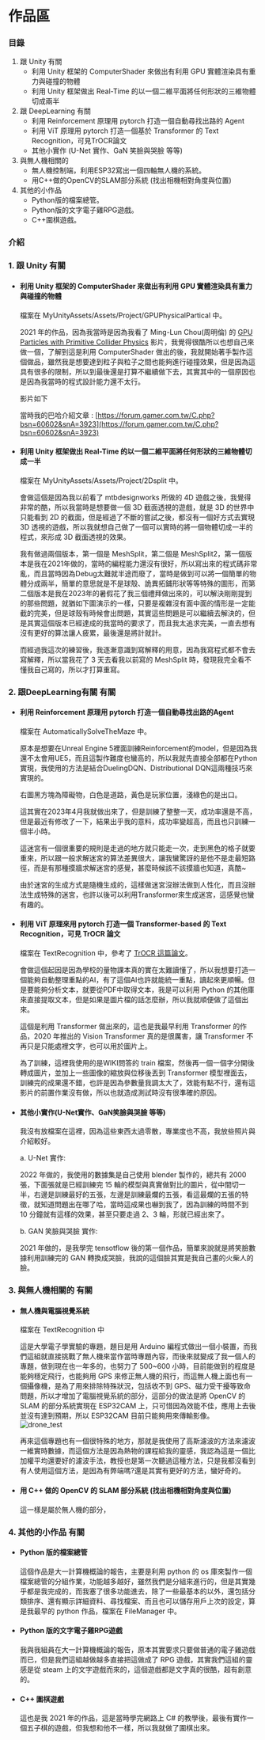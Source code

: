 # 作品區

### 目錄 ###
1. 跟 Unity 有關
   * 利用 Unity 框架的 ComputerShader 來做出有利用 GPU 實體渲染具有重力與碰撞的物體
   * 利用 Unity 框架做出 Real-Time 的以一個二維平面將任何形狀的三維物體切成兩半
2. 跟 DeepLearning 有關
   * 利用 Reinforcement 原理用 pytorch 打造一個自動尋找出路的 Agent
   * 利用 ViT 原理用 pytorch 打造一個基於 Transformer 的 Text Recognition，可見TrOCR論文
   * 其他小實作 (U-Net 實作、GaN 笑臉與哭臉 等等)
3. 與無人機相關的
   * 無人機控制端，利用ESP32寫出一個四軸無人機的系統。
   * 用C++做的OpenCV的SLAM部分系統 (找出相機相對角度與位置)
4. 其他的小作品
   * Python版的檔案總管。
   * Python版的文字電子雞RPG遊戲。
   * C++圍棋遊戲。

### 介紹 ###
### 1. 跟 Unity 有關 ###
   * #### 利用 Unity 框架的 ComputerShader 來做出有利用 GPU 實體渲染具有重力與碰撞的物體 ####
     檔案在 MyUnityAssets/Assets/Project/GPUPhysicalPartical 中。
     
     2021 年的作品，因為我當時是因為我看了 Ming-Lun Chou(周明倫) 的 [GPU Particles with Primitive Collider Physics](https://www.youtube.com/watch?v=t2yPfenzkII&ab_channel=Ming-LunChou) 影片，我覺得很酷所以也想自己來做一個，了解到這是利用 ComputerShader 做出的後，我就開始著手製作這個做品，雖然我是想要達到粒子與粒子之間也能夠進行碰撞效果，但是因為這具有很多的限制，所以到最後還是打算不繼續做下去，其實其中的一個原因也是因為我當時的程式設計能力還不太行。

     影片如下

     當時我的巴哈介紹文章 : [https://forum.gamer.com.tw/C.php?bsn=60602&snA=3923](https://forum.gamer.com.tw/C.php?bsn=60602&snA=3923)
   * #### 利用 Unity 框架做出 Real-Time 的以一個二維平面將任何形狀的三維物體切成一半 ####
     檔案在 MyUnityAssets/Assets/Project/2Dsplit 中。
     
     會做這個是因為我以前看了 mtbdesignworks 所做的 4D 遊戲之後，我覺得非常的酷，所以我當時是想要做一個 3D 截面透視的遊戲，就是 3D 的世界中只能看到 2D 的截面，但是經過了不斷的嘗試之後，都沒有一個好方式去實現 3D 透視的遊戲，所以我就想自己做了一個可以實時的將一個物體切成一半的程式，來形成 3D 截面透視的效果。

     我有做過兩個版本，第一個是 MeshSplit，第二個是 MeshSplit2，第一個版本是我在2021年做的，當時的編程能力還沒有很好，所以寫出來的程式碼非常亂，而且當時因為Debug太難就半途而廢了，當時是做到可以將一個簡單的物體分成兩半，簡單的意思就是不是球殼、詭異拓鋪形狀等等特殊的圖形，而第二個版本是我在2023年的暑假花了我三個禮拜做出來的，可以解決剛剛提到的那些問題，就猶如下圖演示的一樣，只要是複雜沒有面中面的情形是一定能截的完美，但是球殼有時候會出問題，其實這些問題是可以繼續去解決的，但是其實這個版本已經達成的我當時的要求了，而且我太追求完美，一直去想有沒有更好的算法讓人疲累，最後還是將計就計。

     而經過我這次的練習後，我逐漸意識到寫解釋的用意，因為我寫程式都不會去寫解釋，所以當我花了 3 天去看我以前寫的 MeshSplit 時，發現我完全看不懂我自己寫的，所以才打算重寫。
### 2. 跟DeepLearning有關 有關 ###
   * #### 利用 Reinforcement 原理用 pytorch 打造一個自動尋找出路的Agent ####
     檔案在 AutomaticallySolveTheMaze 中。

     原本是想要在Unreal Engine 5裡面訓練Reinforcement的model，但是因為我還不太會用UE5，而且這製作難度也蠻高的，所以我就先直接全部都在Python實現，我使用的方法是結合DuelingDQN、Distributional DQN這兩種技巧來實現的。

     右圖黑方塊為障礙物，白色是道路，黃色是玩家位置，淺綠色的是出口。

     這其實在2023年4月我就做出來了，但是訓練了整整一天，成功率還是不高，但是最近有修改了一下，結果出乎我的意料，成功率變超高，而且也只訓練一個半小時。

     這迷宮有一個很重要的規則是走過的地方就只能走一次，走到黑色的格子就要重來，所以跟一般求解迷宮的算法差異很大，讓我蠻驚訝的是他不是走最短路徑，而是有那種摸牆求解迷宮的感覺，甚麼時候該不該摸牆也知道，真酷~

     由於迷宮的生成方式是隨機生成的，這樣做迷宮沒辦法做到人性化，而且沒辦法生成特殊的迷宮，也許以後可以利用Transformer來生成迷宮，這感覺也蠻有趣的。

   * #### 利用 ViT 原理來用 pytorch 打造一個 Transformer-based 的 Text Recognition，可見 TrOCR 論文 ####
     檔案在 TextRecognition 中，參考了 [TrOCR 這篇論文](https://arxiv.org/pdf/2109.10282.pdf)。

     會做這個起因是因為學校的量物課本真的實在太難讀懂了，所以我想要打造一個能夠自動整理重點的AI，有了這個AI也許就能統一重點，讀起來更順暢。但是要能夠分析文本，就要從PDF中取得文本，我是可以利用 Python 的其他庫來直接提取文本，但是如果是圖片檔的話怎麼辦，所以我就順便做了這個出來。

     這個是利用 Transformer 做出來的，這也是我最早利用 Transformer 的作品，2020 年推出的 Vision Transformer 真的是很厲害，讓 Transformer 不再只是只能處裡文字，也可以用於圖片上。

     為了訓練，這裡我使用的是WIKI問答的 train 檔案，然後再一個一個字分開後轉成圖片，並加上一些圖像的縮放與位移後丟到 Transformer 模型裡面去，訓練完的成果還不錯，也許是因為參數量我調太大了，效能有點不行，還有這影片的前置作業沒有做，所以也就造成測試時沒有很準確的原因。

   * #### 其他小實作(U-Net實作、GaN笑臉與哭臉 等等) ####
     我沒有放檔案在這裡，因為這些東西太過零散，專業度也不高，我放些照片與介紹較好。

     a. U-Net 實作:
     
     2022 年做的，我使用的數據集是自己使用 blender 製作的，總共有 2000 張，下面張就是已經訓練完 15 輪的模型與真實做對比的圖片，從中間切一半，右邊是訓練最好的五張，左邊是訓練最爛的五張，看這最爛的五張的特徵，就知道問題出在哪了哈，當時這成果也嚇到我了，因為訓練的時間不到 10 分鐘就有這樣的效果，甚至只要走過 2、3 輪，形就已經出來了。
     

     b. GAN 笑臉與哭臉 實作:

     2021 年做的，是我學完 tensotflow 後的第一個作品，簡單來說就是將笑臉數據利用訓練完的 GAN 轉換成哭臉，我說的這個臉其實是我自己畫的火柴人的臉。
### 3. 與無人機相關的 有關 ###
   * #### 無人機與電腦視覺系統 ####
     檔案在 TextRecognition 中
     
     這是大學電子學實驗的專題，題目是用 Arduino 編程式做出一個小裝置，而我們這組就直接挑戰了無人機來當作當時專題內容，而後來就變成了我一個人的專題，做到現在也一年多的，也努力了 500~600 小時，目前能做到的程度是能夠穩定飛行，也能夠用 GPS 來修正無人機的飛行，而這無人機上面也有一個攝像機，是為了用來排除特殊狀況，包括收不到 GPS、磁力受干擾等致命問題，所以才增加了電腦視覺系統的部分，這部分的做法是將 OpenCV 的 SLAM 的部分系統實現在 ESP32CAM 上，只可惜因為效能不佳，應用上去後並沒有達到預期，所以 ESP32CAM 目前只能夠用來傳輸影像。
     ![drone_test](https://github.com/Wattgo-Real/Collections/blob/main/Data/drone%20test.gif)



     再來這個專題也有一個很特殊的地方，那就是我使用了高斯濾波的方法來濾波一維實時數據，而這個方法是因為熱物的課程給我的靈感，我認為這是一個比加權平均還要好的濾波手法，教授也是第一次聽過這種方法，只是我都沒看到有人使用這個方法，是因為有弊端嗎?還是其實有更好的方法，蠻好奇的。

   * #### 用 C++ 做的 OpenCV 的 SLAM 部分系統 (找出相機相對角度與位置) ####
     這一樣是屬於無人機的部分，
### 4. 其他的小作品 有關 ###
   * #### Python 版的檔案總管 ####
     這個作品是大一計算機概論的報告，主要是利用 python 的 os 庫來製作一個檔案總管的分組作業，功能越多越好，雖然我們是分組來進行的，但是其實幾乎都是我完成的，而我塞了很多功能進去，除了一些最基本的以外，還包括分類排序、還有顯示詳細資料、尋找檔案、而且也可以儲存用戶上次的設定，算是我最早的 python 作品，檔案在 FileManager 中。
   * #### Python 版的文字電子雞RPG遊戲 ####
     我與我組員在大一計算機概論的報告，原本其實要求只要做普通的電子雞遊戲而已，但是我們這組越做越多直接把這做成了 RPG 遊戲，其實我們這組的靈感是從 steam 上的文字遊戲而來的，這個遊戲都是文字真的很酷，超有創意的。
   * #### C++ 圍棋遊戲 ####
     這也是我 2021 年的作品，這是當時學完網路上 C# 的教學後，最後有實作一個五子棋的遊戲，但我想和他不一樣，所以我就做了圍棋出來。

